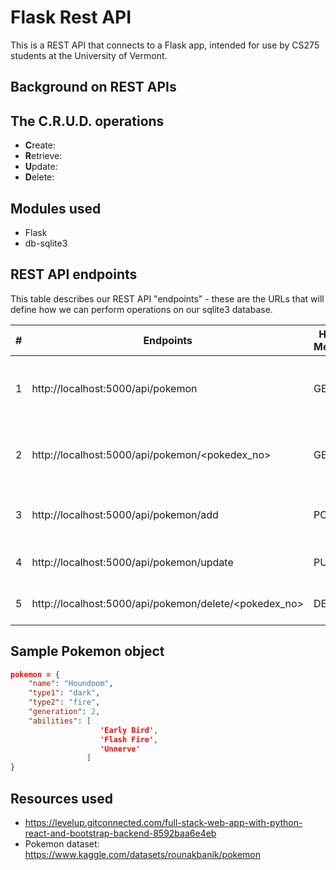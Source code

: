 # Flask Rest API

This is a REST API that connects to a Flask app, intended for use by CS275 students at the University of Vermont.

## Background on REST APIs

## The C.R.U.D. operations

* **C**reate:
* **R**etrieve:
* **U**pdate:
* **D**elete:

## Modules used

* Flask
* db-sqlite3

## REST API endpoints

This table describes our REST API "endpoints" - these are the URLs that will define how we can perform operations on our sqlite3 database.

| # | Endpoints                                             | HTTP Method | Description                                 |
|---|-------------------------------------------------------|-------------|---------------------------------------------|
| 1 | http://localhost:5000/api/pokemon                     | GET         | Get the list of all Pokemon in the database |
| 2 | http://localhost:5000/api/pokemon/<pokedex_no>        | GET         | Get a single Pokemon by its Pokedex no.     |
| 3 | http://localhost:5000/api/pokemon/add                 | POST        | Create a new Pokemon record                 |
| 4 | http://localhost:5000/api/pokemon/update              | PUT         | Update a Pokemon record                     |
| 5 | http://localhost:5000/api/pokemon/delete/<pokedex_no> | DELETE      | Delete a Pokemon record                     |

## Sample Pokemon object
```json
pokemon = {
    "name": "Houndoom",
    "type1": "dark",
    "type2": "fire",
    "generation": 2,
    "abilities": [
                    'Early Bird',
                    'Flash Fire',
                    'Unnerve'
                 ]
}
```

## Resources used
* https://levelup.gitconnected.com/full-stack-web-app-with-python-react-and-bootstrap-backend-8592baa6e4eb
* Pokemon dataset: https://www.kaggle.com/datasets/rounakbanik/pokemon